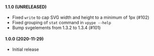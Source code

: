 #### 1.1.0 (UNRELEASED)

* Fixed `write` to cap SVG width and height to a minimum of 1px (#102)
* Fixed grouping of `stat` command in `vpype --help`
* Bump svgelements from 1.3.2 to 1.3.4 (#101)


#### 1.0.0 (2020-11-29)

* Initial release
